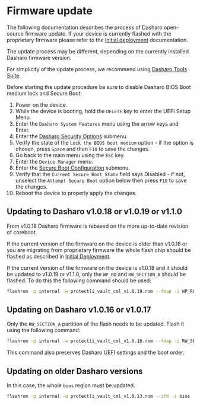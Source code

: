 # Firmware update

The following documentation describes the process of Dasharo open-source
firmware update. If your device is currently flashed with the proprietary
firmware please refer to the [Initial deployment](initial-deployment.md)
documentation.

The update process may be different, depending on the currently installed
Dasharo firmware version.

For simplicity of the update process, we recommend using
[Dasharo Tools Suite](../../../common-coreboot-docs/dasharo_tools_suite).

Before starting the update procedure be sure to disable Dasharo BIOS Boot medium
lock and Secure Boot:

1. Power on the device.
1. While the device is booting, hold the `DELETE` key to enter the UEFI Setup
   Menu.
1. Enter the `Dasharo System Features` menu using the arrow keys and Enter.
1. Enter the [Dasharo Security Options](../../../dasharo-menu-docs/dasharo-system-features/#dasharo-security-options)
   submenu.
1. Verify the state of the `Lock the BIOS boot medium` option - if the option
   is chosen, press `Space` and then `F10` to save the changes.
1. Go back to the main menu using the `ESC` key.
1. Enter the `Device Manager` menu.
1. Enter the [Secure Boot Configuration](../../../dasharo-menu-docs/device-manager/#secure-boot-configuration)
   submenu.
1. Verify that the `Current Secure Boot State` field says Disabled - if not,
   unselect the `Attempt Secure Boot` option below then press `F10` to save the
   changes.
1. Reboot the device to properly apply the changes.

## Updating to Dasharo v1.0.18 or v1.0.19 or v1.1.0

From v1.0.18 Dasharo firmware is rebased on the more up-to-date revision of
coreboot.

If the current version of the firmware on the device is older than v1.0.18 or
you are migrating from proprietary firmware the whole flash chip should be
flashed as described in [Initial Deployment](initial-deployment.md).

If the current version of the firmware on the device is v1.0.18 and it should
be updated to v1.0.19 or v1.1.0, only the `WP_RO` and `RW_SECTION_A` should be
flashed. To do this the following command should be used:

```bash
flashrom -p internal -w protectli_vault_cml_v1.0.19.rom --fmap -i WP_RO -i RW_SECTION_A
```

## Updating on Dasharo v1.0.16 or v1.0.17

Only the `RW_SECTION_A` partition of the flash needs to be updated. Flash it
using the following command:

```bash
flashrom -p internal -w protectli_vault_cml_v1.0.16.rom --fmap -i RW_SECTION_A
```

This command also preserves Dasharo UEFI settings and the boot order.

## Updating on older Dasharo versions

In this case, the whole `bios` region must be updated.

```bash
flashrom -p internal -w protectli_vault_cml_v1.0.13.rom --ifd -i bios
```
